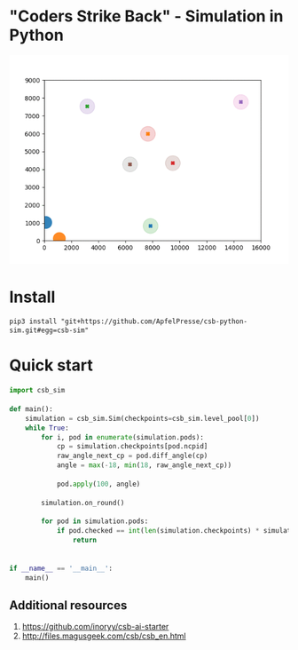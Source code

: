 # "Coders Strike Back" - Simulation in Python

![](sim.gif)

# Install

    pip3 install "git+https://github.com/ApfelPresse/csb-python-sim.git#egg=csb-sim"

# Quick start

```python
import csb_sim

def main():
    simulation = csb_sim.Sim(checkpoints=csb_sim.level_pool[0])
    while True:
        for i, pod in enumerate(simulation.pods):
            cp = simulation.checkpoints[pod.ncpid]
            raw_angle_next_cp = pod.diff_angle(cp)
            angle = max(-18, min(18, raw_angle_next_cp))

            pod.apply(100, angle)

        simulation.on_round()

        for pod in simulation.pods:
            if pod.checked == int(len(simulation.checkpoints) * simulation.laps) or pod.timeout < 0:
                return


if __name__ == '__main__':
    main()
```

## Additional resources
  1. https://github.com/inoryy/csb-ai-starter
  2. http://files.magusgeek.com/csb/csb_en.html
